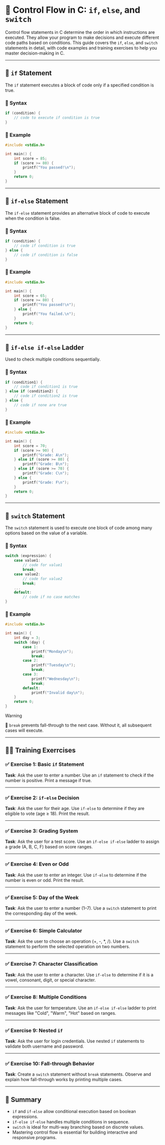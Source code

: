 # 🔀 Control Flow in C: `if`, `else`, and `switch`

Control flow statements in C determine the order in which instructions are executed. They allow your program to make decisions and execute different code paths based on conditions. This guide covers the `if`, `else`, and `switch` statements in detail, with code examples and training exercises to help you master decision-making in C.

---

## 🧠 `if` Statement

The `if` statement executes a block of code only if a specified condition is true.

### 🔹 Syntax
```c
if (condition) {
    // code to execute if condition is true
}
```

### 🔹 Example
```c
#include <stdio.h>

int main() {
    int score = 85;
    if (score >= 80) {
        printf("You passed!\n");
    }
    return 0;
}
```

---

## 🔁 `if-else` Statement

The `if-else` statement provides an alternative block of code to execute when the condition is false.

### 🔹 Syntax
```c
if (condition) {
    // code if condition is true
} else {
    // code if condition is false
}
```

### 🔹 Example
```c
#include <stdio.h>

int main() {
    int score = 65;
    if (score >= 80) {
        printf("You passed!\n");
    } else {
        printf("You failed.\n");
    }
    return 0;
}
```

---

## 🔄 `if-else if-else` Ladder

Used to check multiple conditions sequentially.

### 🔹 Syntax
```c
if (condition1) {
    // code if condition1 is true
} else if (condition2) {
    // code if condition2 is true
} else {
    // code if none are true
}
```

### 🔹 Example
```c
#include <stdio.h>

int main() {
    int score = 70;
    if (score >= 90) {
        printf("Grade: A\n");
    } else if (score >= 80) {
        printf("Grade: B\n");
    } else if (score >= 70) {
        printf("Grade: C\n");
    } else {
        printf("Grade: F\n");
    }
    return 0;
}
```

---

## 🔘 `switch` Statement

The `switch` statement is used to execute one block of code among many options based on the value of a variable.

### 🔹 Syntax
```c
switch (expression) {
    case value1:
        // code for value1
        break;
    case value2:
        // code for value2
        break;
    ...
    default:
        // code if no case matches
}
```

### 🔹 Example
```c
#include <stdio.h>

int main() {
    int day = 3;
    switch (day) {
        case 1:
            printf("Monday\n");
            break;
        case 2:
            printf("Tuesday\n");
            break;
        case 3:
            printf("Wednesday\n");
            break;
        default:
            printf("Invalid day\n");
    }
    return 0;
}
```

> [!WARNING]
> 🔹 `break` prevents fall-through to the next case. Without it, all subsequent cases will execute.

---

## 🧑‍💻 Training Exerrcises

### ✅ Exercise 1: Basic `if` Statement
**Task**: Ask the user to enter a number. Use an `if` statement to check if the number is positive. Print a message if true.

---

### ✅ Exercise 2: `if-else` Decision
**Task**: Ask the user for their age. Use `if-else` to determine if they are eligible to vote (age ≥ 18). Print the result.

---

### ✅ Exercise 3: Grading System
**Task**: Ask the user for a test score. Use an `if-else if-else` ladder to assign a grade (A, B, C, F) based on score ranges.

---

### ✅ Exercise 4: Even or Odd
**Task**: Ask the user to enter an integer. Use `if-else` to determine if the number is even or odd. Print the result.

---

### ✅ Exercise 5: Day of the Week
**Task**: Ask the user to enter a number (1–7). Use a `switch` statement to print the corresponding day of the week.

---

### ✅ Exercise 6: Simple Calculator
**Task**: Ask the user to choose an operation (+, -, *, /). Use a `switch` statement to perform the selected operation on two numbers.

---

### ✅ Exercise 7: Character Classification
**Task**: Ask the user to enter a character. Use `if-else` to determine if it is a vowel, consonant, digit, or special character.

---

### ✅ Exercise 8: Multiple Conditions
**Task**: Ask the user for temperature. Use an `if-else if-else` ladder to print messages like "Cold", "Warm", "Hot" based on ranges.

---

### ✅ Exercise 9: Nested `if`
**Task**: Ask the user for login credentials. Use nested `if` statements to validate both username and password.

---

### ✅ Exercise 10: Fall-through Behavior
**Task**: Create a `switch` statement without `break` statements. Observe and explain how fall-through works by printing multiple cases.

---

## 🧭 Summary

- `if` and `if-else` allow conditional execution based on boolean expressions.
- `if-else if-else` handles multiple conditions in sequence.
- `switch` is ideal for multi-way branching based on discrete values.
- Mastering control flow is essential for building interactive and responsive programs.

